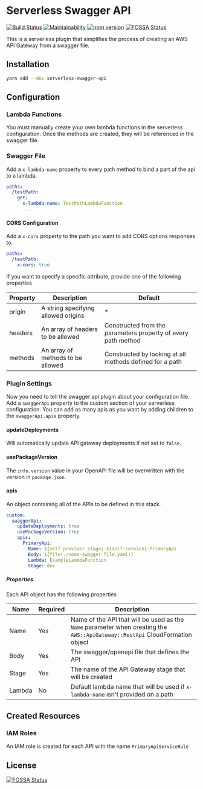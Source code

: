 # Serverless Swagger API

[![Build Status](https://travis-ci.org/drg-adaptive/serverless-swagger-api.svg)](https://travis-ci.org/drg-adaptive/serverless-swagger-api)
[![Maintainability](https://api.codeclimate.com/v1/badges/006339522a8624e9bacb/maintainability)](https://codeclimate.com/github/drg-adaptive/serverless-swagger-api/maintainability)
[![npm version](https://badge.fury.io/js/serverless-swagger-api.svg)](https://badge.fury.io/js/serverless-swagger-api)
[![FOSSA Status](https://app.fossa.io/api/projects/git%2Bgithub.com%2Fdrg-adaptive%2Fserverless-swagger-api.svg?type=shield)](https://app.fossa.io/projects/git%2Bgithub.com%2Fdrg-adaptive%2Fserverless-swagger-api?ref=badge_shield)

This is a serverless plugin that simplifies the process of creating an AWS API Gateway from a swagger file.

## Installation

```bash
yarn add --dev serverless-swagger-api
```

## Configuration

### Lambda Functions

You must manually create your own lambda functions in the serverless configuration. Once the methods are created, they will be referenced in the swagger file.

### Swagger File

Add a `x-lambda-name` property to every path method to bind a part of the api to a lambda.

```yaml
paths:
  /testPath:
    get:
      x-lambda-name: TestPathLambdaFunction
      ...
```

#### CORS Configuration

Add a `x-cors` property to the path you want to add CORS options responses to.

```yaml
paths:
  /testPath:
    x-cors: true
```

If you want to specify a specific attribute, provide one of the following properties

| Property | Description                         | Default                                                       |
| -------- | ----------------------------------- | ------------------------------------------------------------- |
| origin   | A string specifying allowed origins | \*                                                            |
| headers  | An array of headers to be allowed   | Constructed from the parameters property of every path method |
| methods  | An array of methods to be allowed   | Constructed by looking at all methods defined for a path      |

### Plugin Settings

Now you need to tell the swagger api plugin about your configuration file. Add a `swaggerApi` property to the custom section of your serverless configuration. You can add as many apis as you want by adding children to the `swaggerApi.apis` property.

#### updateDeployments

Will automatically update API gateway deployments if not set to `false`.

#### usePackageVersion

The `info.version` value in your OpenAPI file will be overwritten with the version in `package.json`.

#### apis

An object containing all of the APIs to be defined in this stack.

```yaml
custom:
  swaggerApi:
    updateDeployments: true
    usePackageVersion: true
    apis:
      PrimaryApi:
        Name: ${self:provider.stage}-${self:service}-PrimaryApi
        Body: ${file(./some-swagger-file.yaml)}
        Lambda: ExampleLambdaFunction
        Stage: dev
```

##### Properties

Each API object has the following properties

| Name   | Required | Description                                                                                                                  |
| ------ | -------- | ---------------------------------------------------------------------------------------------------------------------------- |
| Name   | Yes      | Name of the API that will be used as the `Name` parameter when creating the `AWS::ApiGateway::RestApi` CloudFormation object |
| Body   | Yes      | The swagger/openapi file that defines the API                                                                                |
| Stage  | Yes      | The name of the API Gateway stage that will be created                                                                       |
| Lambda | No       | Default lambda name that will be used if `x-lambda-name` isn't provided on a path                                            |


## Created Resources

### IAM Roles
An IAM role is created for each API with the name `PrimaryApiServiceRole`

## License

[![FOSSA Status](https://app.fossa.io/api/projects/git%2Bgithub.com%2Fdrg-adaptive%2Fserverless-swagger-api.svg?type=large)](https://app.fossa.io/projects/git%2Bgithub.com%2Fdrg-adaptive%2Fserverless-swagger-api?ref=badge_large)
